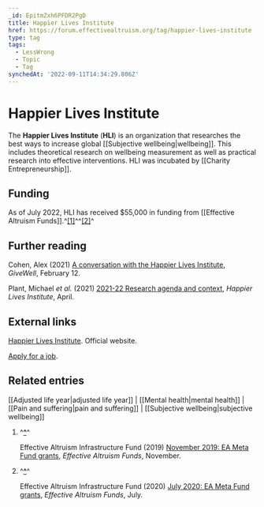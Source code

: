 ```yaml
---
_id: EpitmZxh6PFDR2PgD
title: Happier Lives Institute
href: https://forum.effectivealtruism.org/tag/happier-lives-institute
type: tag
tags:
  - LessWrong
  - Topic
  - Tag
synchedAt: '2022-09-11T14:34:29.806Z'
---
```

# Happier Lives Institute

The **Happier Lives Institute** (**HLI**) is an organization that researches the best ways to increase global [[Subjective wellbeing|wellbeing]]. This includes theoretical research on wellbeing measurement as well as practical research into effective interventions. HLI was incubated by [[Charity Entrepreneurship]].

Funding
-------

As of July 2022, HLI has received $55,000 in funding from [[Effective Altruism Funds]].^[\[1\]](#fnezqqj44yq1d)^^[\[2\]](#fnegc9x3o2d3)^

Further reading
---------------

Cohen, Alex (2021) [A conversation with the Happier Lives Institute](https://docs.google.com/document/d/16hDzQvdQ7dhOoFlewNK9cMuq5Kox3ZxR2CpCZwKUtJg/edit), *GiveWell*, February 12.

Plant, Michael *et al.* (2021) [2021-22 Research agenda and context](https://www.happierlivesinstitute.org/research/research-agenda/), *Happier Lives Institute*, April.

External links
--------------

[Happier Lives Institute](https://www.happierlivesinstitute.org/). Official website.

[Apply for a job](https://www.happierlivesinstitute.org/about/work-with-us/).

Related entries
---------------

[[Adjusted life year|adjusted life year]] | [[Mental health|mental health]] | [[Pain and suffering|pain and suffering]] | [[Subjective wellbeing|subjective wellbeing]]

1.  ^**[^](#fnrefezqqj44yq1d)**^
    
    Effective Altruism Infrastructure Fund (2019) [November 2019: EA Meta Fund grants](https://funds.effectivealtruism.org/funds/payouts/november-2019-ea-meta-fund-grants), *Effective Altruism Funds*, November. 
    
2.  ^**[^](#fnrefegc9x3o2d3)**^
    
    Effective Altruism Infrastructure Fund (2020) [July 2020: EA Meta Fund grants](https://funds.effectivealtruism.org/funds/payouts/july-2020-ea-meta-fund-grants), *Effective Altruism Funds*, July.